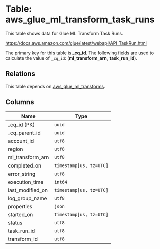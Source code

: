 # Table: aws_glue_ml_transform_task_runs

This table shows data for Glue ML Transform Task Runs.

https://docs.aws.amazon.com/glue/latest/webapi/API_TaskRun.html

The primary key for this table is **_cq_id**.
The following fields are used to calculate the value of `_cq_id`: (**ml_transform_arn**, **task_run_id**).
## Relations

This table depends on [aws_glue_ml_transforms](aws_glue_ml_transforms.md).

## Columns

| Name          | Type          |
| ------------- | ------------- |
|_cq_id (PK)|`uuid`|
|_cq_parent_id|`uuid`|
|account_id|`utf8`|
|region|`utf8`|
|ml_transform_arn|`utf8`|
|completed_on|`timestamp[us, tz=UTC]`|
|error_string|`utf8`|
|execution_time|`int64`|
|last_modified_on|`timestamp[us, tz=UTC]`|
|log_group_name|`utf8`|
|properties|`json`|
|started_on|`timestamp[us, tz=UTC]`|
|status|`utf8`|
|task_run_id|`utf8`|
|transform_id|`utf8`|